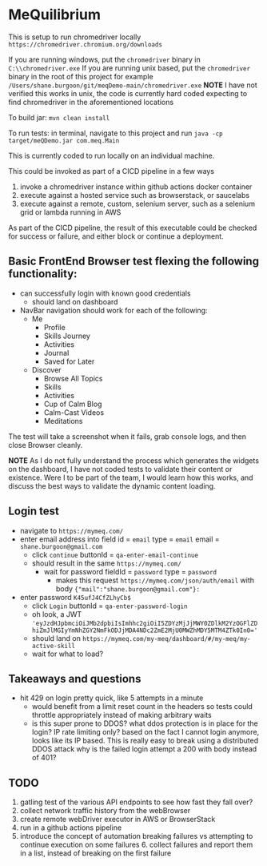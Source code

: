 # MeQuilibrium 


This is setup to run chromedriver locally `https://chromedriver.chromium.org/downloads`

If you are running windows, put the `chromedriver` binary in `C:\\chromedriver.exe`
If you are running unix based, put the `chromedriver` binary in the root of this project for example `/Users/shane.burgoon/git/meqDemo-main/chromedriver.exe`
 **NOTE** I have not verified this works in unix, the code is currently hard coded expecting to find chromedriver in the aforementioned locations

To build jar: `mvn clean install`

To run tests:  in terminal, navigate to this project and run `java -cp target/meQDemo.jar com.meq.Main`

This is currently coded to run locally on an individual machine.

This could be invoked as part of a CICD pipeline in a few ways
1. invoke a chromedriver instance within github actions docker container
2. execute against a hosted service such as browserstack, or saucelabs
3. execute against a remote, custom, selenium server, such as a selenium grid or lambda running in AWS

As part of the CICD pipeline, the result of this executable could be checked for success or failure, and either block or continue a deployment.


## Basic FrontEnd  Browser test flexing the following functionality:

- can successfully login with known good credentials
  - should land on dashboard
- NavBar navigation should work for each of the following:
  - Me
    - Profile
    - Skills Journey
    - Activities
    - Journal
    - Saved for Later
  - Discover
    - Browse All Topics
    - Skills
    - Activities
    - Cup of Calm Blog
    - Calm-Cast Videos
    - Meditations

The test will take a screenshot when it fails, grab console logs, and then close Browser cleanly.

**NOTE** As I do not fully understand the process which generates the widgets on the dashboard, I have not coded tests to validate their content or existence.
Were I to be part of the team, I would learn how this works, and discuss the best ways to validate the dynamic content loading.

## Login test

- navigate to `https://mymeq.com/`
- enter email address into field id = `email` type = `email` email = `shane.burgoon@gmail.com`
  - click `continue` buttonId = `qa-enter-email-continue`
  - should result in the same `https://mymeq.com/`
    - wait for password fieldId = `password` type = `password`
      - makes this request `https://mymeq.com/json/auth/email` with body `{"mail":"shane.burgoon@gmail.com"}:`
- enter password `K45ufJ4CfZLhyCb$`
  - click `Login` buttonId = `qa-enter-password-login`
  - oh look, a JWT    `'eyJzdHJpbmciOiJMb2dpbiIsImhhc2giOiI5ZDYzMjJjMWY0ZDlkM2YzOGFlZDhiZmJlMGIyYmNhZGY2NmFkODJjMDA4NDc2ZmE2MjU0MWZhMDY5MTM4ZTk0In0='`
  - should land on `https://mymeq.com/my-meq/dashboard/#/my-meq/my-active-skill`
  - wait for what to load?


## Takeaways and questions

- hit 429 on login pretty quick, like 5 attempts in a minute
  - would benefit from a limit reset count in the headers so tests could throttle appropriately instead of making arbitrary waits
  - is this super prone to DDOS? what ddos protection is in place for the login? IP rate limiting only?
      based on the fact I cannot login anymore, looks like its IP based. This is really easy to break using a distributed DDOS attack
      why is the failed login attempt a 200 with body instead of 401?

## TODO

1. gatling test of the various API endpoints to see how fast they fall over?
2. collect network traffic history from the webBrowser
3. create remote webDriver executor in AWS or BrowserStack
4. run in a github actions pipeline
5. introduce the concept of automation breaking failures vs attempting to continue execution on some failures
   6. collect failures and report them in a list, instead of breaking on the first failure
